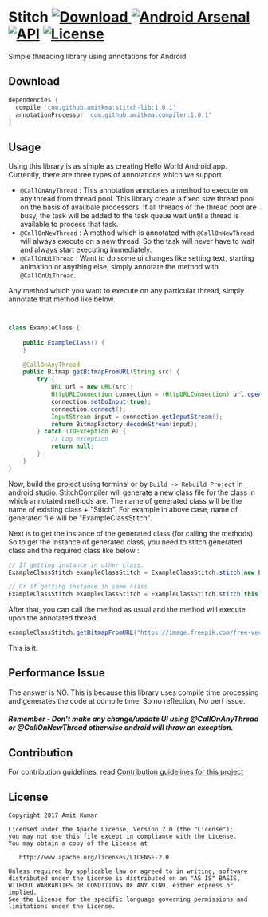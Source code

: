 # Stitch [ ![Download](https://api.bintray.com/packages/amitkma/maven/stitch-lib/images/download.svg) ](https://bintray.com/amitkma/maven/stitch-lib/_latestVersion)[![Android Arsenal](https://img.shields.io/badge/Android%20Arsenal-Stitch-brightgreen.svg?style=flat)](https://android-arsenal.com/details/1/5802) [![API](https://img.shields.io/badge/API-9%2B-brightgreen.svg?style=flat)](https://android-arsenal.com/api?level=9) [![License](https://img.shields.io/badge/License-Apache%202.0-blue.svg)](https://opensource.org/licenses/Apache-2.0)
Simple threading library using annotations for Android

## Download

```gradle
dependencies {
  compile 'com.github.amitkma:stitch-lib:1.0.1'
  annotationProcessor 'com.github.amitkma:compiler:1.0.1'
}
```
## Usage
Using this library is as simple as creating Hello World Android app. Currently, there are three types of annotations which we support.
- `@CallOnAnyThread` : 
This annotation annotates a method to execute on any thread from thread pool. This library create a fixed size thread pool on the basis of availbale processors. If all threads of the thread pool are busy, the task will be added to the task queue wait until a thread is available to process that task.
- `@CallOnNewThread` : 
A method which is annotated with `@CallOnNewThread` will always execute on a new thread. So the task will never have to wait and always start executing immediately.
- `@CallOnUiThread` :
Want to do some ui changes like setting text, starting animation or anything else, simply annotate the method with `@CallOnUiThread`.


Any method which you want to execute on any particular thread, simply annotate that method like below. 
```Java


class ExampleClass {
    
    public ExampleClass() {
    }

    @CallOnAnyThread
    public Bitmap getBitmapFromURL(String src) {
        try {
            URL url = new URL(src);
            HttpURLConnection connection = (HttpURLConnection) url.openConnection();
            connection.setDoInput(true);
            connection.connect();
            InputStream input = connection.getInputStream();
            return BitmapFactory.decodeStream(input);
        } catch (IOException e) {
            // Log exception
            return null;
        }
    }
}

```
Now, build the project using terminal or by `Build -> Rebuild Project` in android studio. StitchCompiler will generate a new class file for the class in which annotated methods are. The name of generated class will be the name of existing class + "Stitch". For example in above case, name of generated file will be "ExampleClassStitch".

Next is to get the instance of the generated class (for calling the methods). So to get the instance of generated class, you need to stitch generated class and the required class like below : 
```Java
// If getting instance in other class.
ExampleClassStitch exampleClassStitch = ExampleClassStitch.stitch(new ExampleClass()); 

// Or if getting instance in same class
ExampleClassStitch exampleClassStitch = ExampleClassStitch.stitch(this);.
```
After that, you can call the method as usual and the method will execute upon the annotated thread.
``` Java
exampleClassStitch.getBitmapFromURL("https://image.freepik.com/free-vector/android-boot-logo_634639.jpg");
```
This is it. 

## Performance Issue 
The answer is NO. This is because this library uses compile time processing and generates the code at compile time. So no reflection, No perf issue.

##### Remember - Don't make any change/update UI using @CallOnAnyThread or @CallOnNewThread otherwise android will throw an exception.

## Contribution 
For contribution guidelines, read [Contribution guidelines for this project](CONTRIBUTING.md)

## License
```
Copyright 2017 Amit Kumar

Licensed under the Apache License, Version 2.0 (the "License");
you may not use this file except in compliance with the License.
You may obtain a copy of the License at

   http://www.apache.org/licenses/LICENSE-2.0

Unless required by applicable law or agreed to in writing, software
distributed under the License is distributed on an "AS IS" BASIS,
WITHOUT WARRANTIES OR CONDITIONS OF ANY KIND, either express or implied.
See the License for the specific language governing permissions and
limitations under the License.
```

